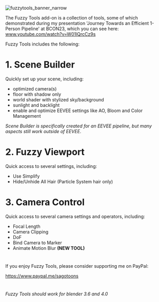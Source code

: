 ![fuzzytools_banner_narrow](https://github.com/sagotoons/fuzzytools/assets/151992752/9dd74cc7-0026-4173-9b84-f3df2f244eb6)

The Fuzzy Tools add-on is a collection of tools, some of which demonstrated during my presentation 'Journey Towards an Efficient 1-Person Pipeline' at BCON23, which you can see here: www.youtube.com/watch?v=W01lQrcCz9s

Fuzzy Tools includes the following:

# 1. Scene Builder
Quickly set up your scene, including:
- optimized camera(s)
- floor with shadow only
- world shader with stylized sky/background
- sunlight and backlight
- enable and optimize EEVEE settings like AO, Bloom and Color Management

_Scene Builder is specifically created for an EEVEE pipeline, but many aspects still work outside of EEVEE._

# 2. Fuzzy Viewport
Quick access to several settings, including:
- Use Simplify
- Hide/Unhide All Hair (Particle System hair only)

# 3. Camera Control
Quick access to several camera settings and operators, including:
- Focal Length
- Camera Clipping
- DoF
- Bind Camera to Marker
- Animate Motion Blur **(NEW TOOL)**
#
If you enjoy Fuzzy Tools, please consider supporting me on PayPal:

https://www.paypal.me/sagotoons
#
_Fuzzy Tools should work for blender 3.6 and 4.0_

